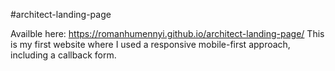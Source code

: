 #architect-landing-page

Availble here: https://romanhumennyi.github.io/architect-landing-page/
This is my first website where I used a responsive mobile-first approach, including a callback form.
